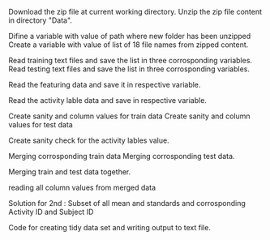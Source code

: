 Download the zip file at current working directory.
Unzip the zip file content in directory "Data".

Difine a variable with value of path where new folder has been unzipped
Create a variable with value of list of 18 file names from zipped content.

Read training text files and save the list in three corrosponding variables.
Read testing text files and save the list in three corrosponding variables.

Read the featuring data and save it in respective variable.

Read the activity lable data and save in respective variable.

Create sanity and column values for train data
Create sanity and column values for test data

Create sanity check for the activity lables value.

Merging corrosponding train data 
Merging corrosponding test data.

Merging train and test data together.

reading all column values from merged data

Solution for 2nd : Subset of all mean and standards and corrosponding Activity ID and Subject ID

Code for creating tidy data set and writing output to text file.